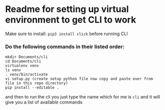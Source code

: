 # Readme for setting up virtual environment to get CLI to work

Make sure to install: `pip3 install click` before running CLI

### Do the following commands in their listed order: 

```
mkdir Documents/cli
cd Documents/cli
virtualenv venv
ls venv
. venv/bin/activate
vi setup.py (create setup python file now copy and paste over from file in this repo directory)
pip install --editable .
```

and then to run the cli you just type the name which for me is `cli` and it will give you a list of available commands
